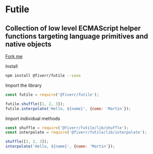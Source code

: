 # Futile

## Collection of low level ECMAScript helper functions targeting language primitives and native objects

[Fork me](https://github.com/fiverr/futile)

Install
```sh
npm install @fiverr/futile --save
```

Import the library
```javascript
const futile = require('@fiverr/futile');

futile.shuffle([1, 2, 3]);
futile.interpolate('Hello, ${name}', {name: 'Martin'});
```

Import individual methods
```javascript
const shuffle = require('@fiverr/futile/lib/shuffle');
const interpolate = require('@fiverr/futile/lib/interpolate');

shuffle([1, 2, 3]);
interpolate('Hello, ${name}', {name: 'Martin'});
```
